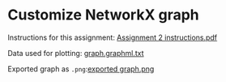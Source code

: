 # Customize NetworkX graph
Instructions for this assignment: [Assignment 2 instructions.pdf](https://github.com/TimKong21/MEMGRAPH-Graph-Analytics-with-NetworkX/blob/main/Asssignments/Assignment%202_Customize%20NetworkX%20graph/Assignment%202%20instructions.pdff)

Data used for plotting: [graph.graphml.txt](https://github.com/TimKong21/MEMGRAPH-Graph-Analytics-with-NetworkX/blob/main/Asssignments/Assignment%202_Customize%20NetworkX%20graph/graph.graphml.txt)

Exported graph as `.png`:[exported graph.png](https://github.com/TimKong21/MEMGRAPH-Graph-Analytics-with-NetworkX/blob/main/Asssignments/Assignment%202_Customize%20NetworkX%20graph/exported%20graph.png)
